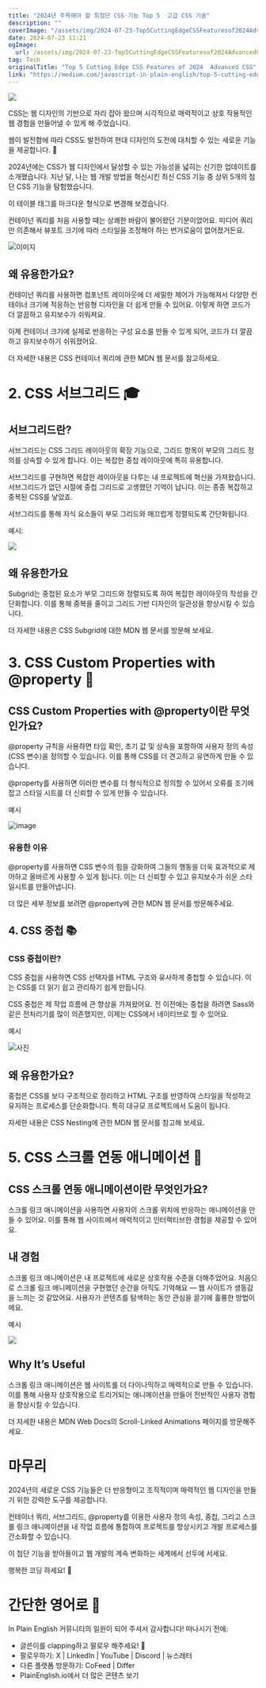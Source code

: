 ```yaml
---
title: "2024년 주목해야 할 최첨단 CSS 기능 Top 5  고급 CSS 기술"
description: ""
coverImage: "/assets/img/2024-07-23-Top5CuttingEdgeCSSFeaturesof2024AdvancedCSS_0.png"
date: 2024-07-23 11:21
ogImage: 
  url: /assets/img/2024-07-23-Top5CuttingEdgeCSSFeaturesof2024AdvancedCSS_0.png
tag: Tech
originalTitle: "Top 5 Cutting Edge CSS Features of 2024  Advanced CSS"
link: "https://medium.com/javascript-in-plain-english/top-5-cutting-edge-css-features-of-2024-advanced-css-630e728a85fd"
---
```



<img src="/assets/img/2024-07-23-Top5CuttingEdgeCSSFeaturesof2024AdvancedCSS_0.png" />

CSS는 웹 디자인의 기반으로 자리 잡아 왔으며 시각적으로 매력적이고 상호 작용적인 웹 경험을 만들어낼 수 있게 해 주었습니다.

웹이 발전함에 따라 CSS도 발전하여 현대 디자인의 도전에 대처할 수 있는 새로운 기능을 제공합니다. 🔮

2024년에는 CSS가 웹 디자인에서 달성할 수 있는 가능성을 넓히는 신기한 업데이트를 소개했습니다. 지난 달, 나는 웹 개발 방법을 혁신시킨 최신 CSS 기능 중 상위 5개의 첨단 CSS 기능을 탐험했습니다.

<div class="content-ad"></div>

이 테이블 태그를 마크다운 형식으로 변경해 보겠습니다.

<div class="content-ad"></div>

컨테이넌 쿼리를 처음 사용할 때는 상쾌한 바람이 불어왔던 기분이었어요. 미디어 쿼리만 의존해서 뷰포트 크기에 따라 스타일을 조정해야 하는 번거로움이 없어졌거든요.

![이미지](/assets/img/2024-07-23-Top5CuttingEdgeCSSFeaturesof2024AdvancedCSS_1.png)

## 왜 유용한가요?

컨테이넌 쿼리를 사용하면 컴포넌트 레이아웃에 더 세밀한 제어가 가능해져서 다양한 컨테이너 크기에 적응하는 반응형 디자인을 더 쉽게 만들 수 있어요. 이렇게 하면 코드가 더 깔끔하고 유지보수가 쉬워져요.

<div class="content-ad"></div>

이제 컨테이너 크기에 실제로 반응하는 구성 요소를 만들 수 있게 되어, 코드가 더 깔끔하고 유지보수하기 쉬워졌어요.

더 자세한 내용은 CSS 컨테이너 쿼리에 관한 MDN 웹 문서를 참고하세요.

# 2. CSS 서브그리드 🎓

## 서브그리드란?

<div class="content-ad"></div>

서브그리드는 CSS 그리드 레이아웃의 확장 기능으로, 그리드 항목이 부모의 그리드 정의를 상속할 수 있게 합니다. 이는 복잡한 중첩 레이아웃에 특히 유용합니다.

서브그리드를 구현하면 복잡한 레이아웃을 다루는 내 프로젝트에 혁신을 가져왔습니다. 서브그리드가 없던 시절에 중첩 그리드로 고생했던 기억이 납니다. 이는 종종 복잡하고 중복된 CSS를 낳았죠.

서브그리드를 통해 자식 요소들이 부모 그리드와 매끄럽게 정렬되도록 간단화됩니다.

예시:

<div class="content-ad"></div>

<img src="/assets/img/2024-07-23-Top5CuttingEdgeCSSFeaturesof2024AdvancedCSS_2.png" />

## 왜 유용한가요

Subgrid는 중첩된 요소가 부모 그리드와 정렬되도록 하여 복잡한 레이아웃의 작성을 간단화합니다. 이를 통해 중복을 줄이고 그리드 기반 디자인의 일관성을 향상시킬 수 있습니다.

더 자세한 내용은 CSS Subgrid에 대한 MDN 웹 문서를 방문해 보세요.

<div class="content-ad"></div>

# 3. CSS Custom Properties with @property 🎒

## CSS Custom Properties with @property이란 무엇인가요?

@property 규칙을 사용하면 타입 확인, 초기 값 및 상속을 포함하여 사용자 정의 속성(CSS 변수)을 정의할 수 있습니다. 이를 통해 CSS를 더 견고하고 유연하게 만들 수 있습니다.

@property를 사용하면 이러한 변수를 더 형식적으로 정의할 수 있어서 오류를 조기에 잡고 스타일 시트를 더 신뢰할 수 있게 만들 수 있습니다.

<div class="content-ad"></div>

예시

![image](/assets/img/2024-07-23-Top5CuttingEdgeCSSFeaturesof2024AdvancedCSS_3.png)

### 유용한 이유

@property를 사용하면 CSS 변수의 힘을 강화하여 그들의 행동을 더욱 효과적으로 제어하고 올바르게 사용할 수 있게 됩니다. 이는 더 신뢰할 수 있고 유지보수가 쉬운 스타일시트를 만들어냅니다.

<div class="content-ad"></div>

더 많은 세부 정보를 보려면 @property에 관한 MDN 웹 문서를 방문해주세요.

## 4. CSS 중첩 📚

### CSS 중첩이란?

CSS 중첩을 사용하면 CSS 선택자를 HTML 구조와 유사하게 중첩할 수 있습니다. 이는 CSS를 더 읽기 쉽고 관리하기 쉽게 만듭니다.

<div class="content-ad"></div>

CSS 중첩은 제 작업 흐름에 큰 향상을 가져왔어요. 전 이전에는 중첩을 하려면 Sass와 같은 전처리기를 많이 의존했지만, 이제는 CSS에서 네이티브로 할 수 있어요.

예시

![사진](/assets/img/2024-07-23-Top5CuttingEdgeCSSFeaturesof2024AdvancedCSS_4.png)

## 왜 유용한가요?

<div class="content-ad"></div>

중첩은 CSS를 보다 구조적으로 정리하고 HTML 구조를 반영하여 스타일을 작성하고 유지하는 프로세스를 단순화합니다. 특히 대규모 프로젝트에서 도움이 됩니다.

자세한 내용은 CSS Nesting에 관한 MDN 웹 문서를 참고해 보세요.

# 5. CSS 스크롤 연동 애니메이션 🚀

## CSS 스크롤 연동 애니메이션이란 무엇인가요?

<div class="content-ad"></div>

스크롤 링크 애니메이션을 사용하면 사용자의 스크롤 위치에 반응하는 애니메이션을 만들 수 있어요. 이를 통해 웹 사이트에서 매력적이고 인터랙티브한 경험을 제공할 수 있어요.

## 내 경험

스크롤 링크 애니메이션은 내 프로젝트에 새로운 상호작용 수준을 더해주었어요. 처음으로 스크롤 링크 애니메이션을 구현했던 순간을 아직도 기억해요 — 웹 사이트가 생동감을 느끼는 것 같았어요. 사용자가 콘텐츠를 탐색하는 동안 관심을 끌기에 훌륭한 방법이에요.

예시

<div class="content-ad"></div>


<img src="/assets/img/2024-07-23-Top5CuttingEdgeCSSFeaturesof2024AdvancedCSS_5.png" />

## Why It’s Useful

스크롤 링크 애니메이션은 웹 사이트를 더 다이나믹하고 매력적으로 만들 수 있습니다. 이를 통해 사용자 상호작용으로 트리거되는 애니메이션을 만들어 전반적인 사용자 경험을 향상시킬 수 있습니다.

더 자세한 내용은 MDN Web Docs의 Scroll-Linked Animations 페이지를 방문해주세요.


<div class="content-ad"></div>

# 마무리

2024년의 새로운 CSS 기능들은 더 반응형이고 조직적이며 매력적인 웹 디자인을 만들기 위한 강력한 도구를 제공합니다.

컨테이너 쿼리, 서브그리드, @property를 이용한 사용자 정의 속성, 중첩, 그리고 스크롤 링크 애니메이션을 내 작업 흐름에 통합하여 프로젝트를 향상시키고 개발 프로세스를 간소화할 수 있습니다.

이 첨단 기능을 받아들이고 웹 개발의 계속 변화하는 세계에서 선두에 서세요.

<div class="content-ad"></div>

행복한 코딩 하세요! 🍺

# 간단한 영어로 🚀

In Plain English 커뮤니티의 일원이 되어 주셔서 감사합니다! 떠나시기 전에:

- 글쓴이를 clapping하고 팔로우 해주세요! ️👏️️
- 팔로우하기: X | LinkedIn | YouTube | Discord | 뉴스레터
- 다른 플랫폼 방문하기: CoFeed | Differ
- PlainEnglish.io에서 더 많은 콘텐츠 보기